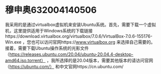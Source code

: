 # 穆申奥632004140506
我采用的是通过virtualbox虚拟机来安装Ubuntu系统。首先，需要下载一个虚拟机，这里提供适用于Windows系统的下载链接https://download.virtualbox.org/virtualbox/7.0.6/VirtualBox-7.0.6-155176-Win.exe ，您也可以访问官网https://www.virtualbox.org 来选择自己需要的。
接着，需要下载Ubuntu操作系统的光影文件（https://releases.ubuntu.com/20.04/ubuntu-20.04.4-desktop-amd64.iso.torrent） ，我所选择的是20.04版本，需要其他版本的请访问官网（https://ubuntu.com/） 和中文官网https://cn.ubuntu.com/
